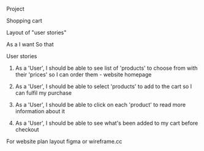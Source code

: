 Project 

Shopping cart 


Layout of "user stories" 

As a <user group>
I want <functionality>
So that <value>

User stories

1. As a 'User', I should be able to see list of 'products' to choose from with their 'prices' so I can order them - website homepage 

2. As a 'User', I should be able to select 'products' to add to the cart so I can fulfil my purchase

3. As a 'User', I should be able to click on each 'product' to read more information about it 

4. As a 'User', I should be able to see what's been added to my cart before checkout

For website plan layout 
figma or wireframe.cc
